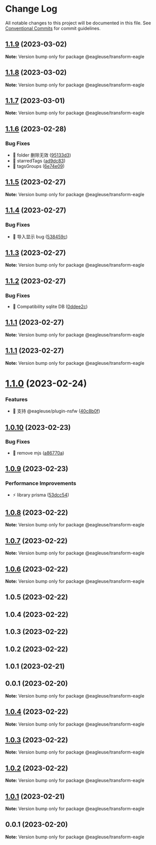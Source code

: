 # Change Log

All notable changes to this project will be documented in this file.
See [Conventional Commits](https://conventionalcommits.org) for commit guidelines.

## [1.1.9](https://github.com/meetqy/eagleuse/compare/@eagleuse/transform-eagle@1.1.8...@eagleuse/transform-eagle@1.1.9) (2023-03-02)

**Note:** Version bump only for package @eagleuse/transform-eagle

## [1.1.8](https://github.com/meetqy/eagleuse/compare/@eagleuse/transform-eagle@1.1.7...@eagleuse/transform-eagle@1.1.8) (2023-03-02)

**Note:** Version bump only for package @eagleuse/transform-eagle

## [1.1.7](https://github.com/meetqy/eagleuse/compare/@eagleuse/transform-eagle@1.1.6...@eagleuse/transform-eagle@1.1.7) (2023-03-01)

**Note:** Version bump only for package @eagleuse/transform-eagle

## [1.1.6](https://github.com/meetqy/eagleuse/compare/@eagleuse/transform-eagle@1.1.5...@eagleuse/transform-eagle@1.1.6) (2023-02-28)

### Bug Fixes

- 🐛 folder 删除无效 ([95133d3](https://github.com/meetqy/eagleuse/commit/95133d3d2d5a283d4966c926abcc5e32a170ff1d))
- 🐛 starredTags ([ad9dc83](https://github.com/meetqy/eagleuse/commit/ad9dc83a1ab0d7608606bdcc8bc3cbb117e0d855))
- 🐛 tagsGroups ([6e74e09](https://github.com/meetqy/eagleuse/commit/6e74e0974d324155007bfa851c05a40957802763))

## [1.1.5](https://github.com/meetqy/eagleuse/compare/@eagleuse/transform-eagle@1.1.4...@eagleuse/transform-eagle@1.1.5) (2023-02-27)

**Note:** Version bump only for package @eagleuse/transform-eagle

## [1.1.4](https://github.com/meetqy/eagleuse/compare/@eagleuse/transform-eagle@1.1.3...@eagleuse/transform-eagle@1.1.4) (2023-02-27)

### Bug Fixes

- 🐛 导入显示 bug ([538459c](https://github.com/meetqy/eagleuse/commit/538459c96b2eebca19c54c37723b47e94bf5d853))

## [1.1.3](https://github.com/meetqy/eagleuse/compare/@eagleuse/transform-eagle@1.1.2...@eagleuse/transform-eagle@1.1.3) (2023-02-27)

**Note:** Version bump only for package @eagleuse/transform-eagle

## [1.1.2](https://github.com/meetqy/eagleuse/compare/@eagleuse/transform-eagle@1.1.1...@eagleuse/transform-eagle@1.1.2) (2023-02-27)

### Bug Fixes

- 🐛 Compatibility sqlite DB ([0ddee2c](https://github.com/meetqy/eagleuse/commit/0ddee2c67feda522d7d13b4b1c68c354f8a9515e))

## [1.1.1](https://github.com/meetqy/eagleuse/compare/@eagleuse/transform-eagle@1.1.0...@eagleuse/transform-eagle@1.1.1) (2023-02-27)

**Note:** Version bump only for package @eagleuse/transform-eagle

## [1.1.1](https://github.com/meetqy/eagleuse/compare/@eagleuse/transform-eagle@1.1.0...@eagleuse/transform-eagle@1.1.1) (2023-02-27)

**Note:** Version bump only for package @eagleuse/transform-eagle

# [1.1.0](https://github.com/meetqy/eagleuse/compare/@eagleuse/transform-eagle@1.0.10...@eagleuse/transform-eagle@1.1.0) (2023-02-24)

### Features

- 🎸 支持 @eagleuse/plugin-nsfw ([40c8b0f](https://github.com/meetqy/eagleuse/commit/40c8b0fba49c5a79b28b4da2a22265bdef3514cb))

## [1.0.10](https://github.com/meetqy/eagleuse/compare/@eagleuse/transform-eagle@1.0.9...@eagleuse/transform-eagle@1.0.10) (2023-02-23)

### Bug Fixes

- 🐛 remove mjs ([a86770a](https://github.com/meetqy/eagleuse/commit/a86770a9403645710b89c770e6211978fccae351))

## [1.0.9](https://github.com/meetqy/eagleuse/compare/@eagleuse/transform-eagle@1.0.8...@eagleuse/transform-eagle@1.0.9) (2023-02-23)

### Performance Improvements

- ⚡️ library prisma ([53dcc54](https://github.com/meetqy/eagleuse/commit/53dcc54bd1490010f543de034a2e9528ecffe471))

## [1.0.8](https://github.com/meetqy/eagleuse/compare/@eagleuse/transform-eagle@1.0.7...@eagleuse/transform-eagle@1.0.8) (2023-02-22)

**Note:** Version bump only for package @eagleuse/transform-eagle

## [1.0.7](https://github.com/meetqy/eagleuse/compare/@eagleuse/transform-eagle@1.0.6...@eagleuse/transform-eagle@1.0.7) (2023-02-22)

**Note:** Version bump only for package @eagleuse/transform-eagle

## [1.0.6](https://github.com/meetqy/eagleuse/compare/@eagleuse/transform-eagle@1.0.5...@eagleuse/transform-eagle@1.0.6) (2023-02-22)

**Note:** Version bump only for package @eagleuse/transform-eagle

## 1.0.5 (2023-02-22)

## 1.0.4 (2023-02-22)

## 1.0.3 (2023-02-22)

## 1.0.2 (2023-02-22)

## 1.0.1 (2023-02-21)

## 0.0.1 (2023-02-20)

**Note:** Version bump only for package @eagleuse/transform-eagle

## [1.0.4](https://github.com/meetqy/eagleuse/compare/v1.0.3...v1.0.4) (2023-02-22)

**Note:** Version bump only for package @eagleuse/transform-eagle

## [1.0.3](https://github.com/meetqy/eagleuse/compare/v1.0.2...v1.0.3) (2023-02-22)

**Note:** Version bump only for package @eagleuse/transform-eagle

## [1.0.2](https://github.com/meetqy/eagleuse/compare/v1.0.1...v1.0.2) (2023-02-22)

**Note:** Version bump only for package @eagleuse/transform-eagle

## [1.0.1](https://github.com/meetqy/eagleuse/compare/v0.0.1...v1.0.1) (2023-02-21)

**Note:** Version bump only for package @eagleuse/transform-eagle

## 0.0.1 (2023-02-20)

**Note:** Version bump only for package @eagleuse/transform-eagle
